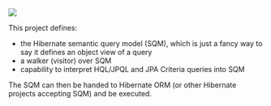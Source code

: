 <img src="http://static.jboss.org/hibernate/images/hibernate_logo_whitebkg_200px.png" />

This project defines: 

* the Hibernate semantic query model (SQM), which is just a fancy way to say it defines
an object view of a query
* a walker (visitor) over SQM
* capability to interpret HQL/JPQL and JPA Criteria queries into SQM

The SQM can then be handed to Hibernate ORM (or other Hibernate projects accepting SQM)
and be executed.